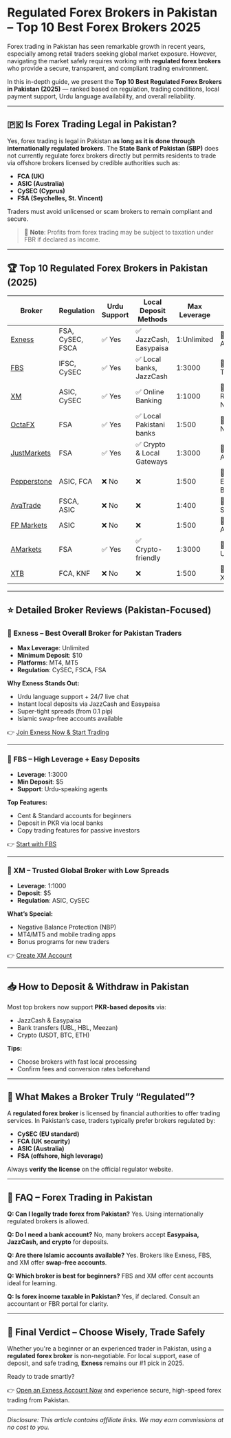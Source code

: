 # Regulated Forex Brokers in Pakistan – Top 10 Best Forex Brokers 2025

Forex trading in Pakistan has seen remarkable growth in recent years, especially among retail traders seeking global market exposure. However, navigating the market safely requires working with **regulated forex brokers** who provide a secure, transparent, and compliant trading environment.

In this in-depth guide, we present the **Top 10 Best Regulated Forex Brokers in Pakistan (2025)** — ranked based on regulation, trading conditions, local payment support, Urdu language availability, and overall reliability.

---

## 🇵🇰 Is Forex Trading Legal in Pakistan?

Yes, forex trading is legal in Pakistan **as long as it is done through internationally regulated brokers**. The **State Bank of Pakistan (SBP)** does not currently regulate forex brokers directly but permits residents to trade via offshore brokers licensed by credible authorities such as:

* **FCA (UK)**
* **ASIC (Australia)**
* **CySEC (Cyprus)**
* **FSA (Seychelles, St. Vincent)**

Traders must avoid unlicensed or scam brokers to remain compliant and secure.

> 📌 **Note**: Profits from forex trading may be subject to taxation under FBR if declared as income.

---

## 🏆 Top 10 Regulated Forex Brokers in Pakistan (2025)

| Broker                                                                                                 | Regulation       | Urdu Support | Local Deposit Methods     | Max Leverage | CTA               |
| ------------------------------------------------------------------------------------------------------ | ---------------- | ------------ | ------------------------- | ------------ | ----------------- |
| [Exness](https://one.exnesstrack.org/a/english23)                                                      | FSA, CySEC, FSCA | ✅ Yes        | ✅ JazzCash, Easypaisa     | 1\:Unlimited | 🔗 Open Account   |
| [FBS](https://fbs.partners?ibl=587836&ibp=21398815)                                                    | IFSC, CySEC      | ✅ Yes        | ✅ Local banks, JazzCash   | 1:3000       | 🔗 Start Trading  |
| [XM](https://clicks.pipaffiliates.com/c?c=589901&l=en&p=0)                                             | ASIC, CySEC      | ✅ Yes        | ✅ Online Banking          | 1:1000       | 🔗 Register Now   |
| [OctaFX](https://my.octafx.com/open-account/?refid=ib35647800)                                         | FSA              | ✅ Yes        | ✅ Local Pakistani banks   | 1:500        | 🔗 Trade Now      |
| [JustMarkets](https://one.justmarkets.link/a/79iqw0j6nj)                                               | FSA              | ✅ Yes        | ✅ Crypto & Local Gateways | 1:3000       | 🔗 Open Account   |
| [Pepperstone](https://trk.pepperstonepartners.com/aff_c?offer_id=367&aff_id=33954)                     | ASIC, FCA        | ❌ No         | ❌                         | 1:500        | 🔗 Explore Broker |
| [AvaTrade](https://www.avatrade.com?versionId=10301&tag=194438)                                        | FSCA, ASIC       | ❌ No         | ❌                         | 1:400        | 🔗 Visit Site     |
| [FP Markets](https://www.fpmarkets.com/?redir=stv&fpm-affiliate-utm-source=IB&fpm-affiliate-agt=56244) | ASIC             | ❌ No         | ❌                         | 1:500        | 🔗 Open Account   |
| [AMarkets](https://amarketstrading.co/?g=WNRAN9)                                                       | FSA              | ✅ Yes        | ✅ Crypto-friendly         | 1:3000       | 🔗 Sign Up Now    |
| [XTB](https://link-pso.xtb.com/pso/zrUCY)                                                              | FCA, KNF         | ❌ No         | ❌                         | 1:500        | 🔗 Try XTB        |

---

## ⭐ Detailed Broker Reviews (Pakistan-Focused)

### 🥇 Exness – Best Overall Broker for Pakistan Traders

* **Max Leverage**: Unlimited
* **Minimum Deposit**: \$10
* **Platforms**: MT4, MT5
* **Regulation**: CySEC, FSCA, FSA

**Why Exness Stands Out:**

* Urdu language support + 24/7 live chat
* Instant local deposits via JazzCash and Easypaisa
* Super-tight spreads (from 0.1 pip)
* Islamic swap-free accounts available

👉 [Join Exness Now & Start Trading](https://one.exnesstrack.org/a/english23)

---

### 🥈 FBS – High Leverage + Easy Deposits

* **Leverage**: 1:3000
* **Min Deposit**: \$5
* **Support**: Urdu-speaking agents

**Top Features:**

* Cent & Standard accounts for beginners
* Deposit in PKR via local banks
* Copy trading features for passive investors

👉 [Start with FBS](https://fbs.partners?ibl=587836&ibp=21398815)

---

### 🥉 XM – Trusted Global Broker with Low Spreads

* **Leverage**: 1:1000
* **Deposit**: \$5
* **Regulation**: ASIC, CySEC

**What’s Special:**

* Negative Balance Protection (NBP)
* MT4/MT5 and mobile trading apps
* Bonus programs for new traders

👉 [Create XM Account](https://clicks.pipaffiliates.com/c?c=589901&l=en&p=0)

---

## 📥 How to Deposit & Withdraw in Pakistan

Most top brokers now support **PKR-based deposits** via:

* JazzCash & Easypaisa
* Bank transfers (UBL, HBL, Meezan)
* Crypto (USDT, BTC, ETH)

**Tips:**

* Choose brokers with fast local processing
* Confirm fees and conversion rates beforehand

---

## 🔐 What Makes a Broker Truly “Regulated”?

A **regulated forex broker** is licensed by financial authorities to offer trading services. In Pakistan’s case, traders typically prefer brokers regulated by:

* **CySEC (EU standard)**
* **FCA (UK security)**
* **ASIC (Australia)**
* **FSA (offshore, high leverage)**

Always **verify the license** on the official regulator website.

---

## 🤔 FAQ – Forex Trading in Pakistan

**Q: Can I legally trade forex from Pakistan?**
Yes. Using internationally regulated brokers is allowed.

**Q: Do I need a bank account?**
No, many brokers accept **Easypaisa, JazzCash, and crypto** for deposits.

**Q: Are there Islamic accounts available?**
Yes. Brokers like Exness, FBS, and XM offer **swap-free accounts**.

**Q: Which broker is best for beginners?**
FBS and XM offer cent accounts ideal for learning.

**Q: Is forex income taxable in Pakistan?**
Yes, if declared. Consult an accountant or FBR portal for clarity.

---

## 🎯 Final Verdict – Choose Wisely, Trade Safely

Whether you're a beginner or an experienced trader in Pakistan, using a **regulated forex broker** is non-negotiable. For local support, ease of deposit, and safe trading, **Exness** remains our #1 pick in 2025.

Ready to trade smartly?

👉 [Open an Exness Account Now](https://one.exnesstrack.org/a/english23) and experience secure, high-speed forex trading from Pakistan.

---

*Disclosure: This article contains affiliate links. We may earn commissions at no cost to you.*
